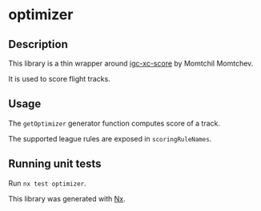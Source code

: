 # optimizer

## Description

This library is a thin wrapper around [igc-xc-score](https://github.com/mmomtchev/igc-xc-score) by Momtchil Momtchev.

It is used to score flight tracks.


## Usage

The `getOptimizer` generator function computes score of a track.

The supported league rules are exposed in `scoringRuleNames`.

## Running unit tests

Run `nx test optimizer`.

This library was generated with [Nx](https://nx.dev).
